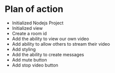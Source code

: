 # Plan of action
- Initialized Nodejs Project
- Initialized view
- Create a room id
- Add the ability to view our own video
- Add ability to allow others to stream their video
- Add styling
- Add the ability to create messages
- Add mute button
- Add stop video button